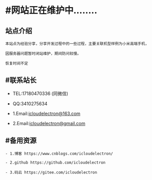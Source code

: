 # #网站正在维护中........

## 站点介绍
```
本站点为经验分享，分享开发过程中的一些过程，主要关联机型样例为小米高端手机，

因服务器问题暂时闭站维护，期间防问较慢。

恢复时间不定
```
## #联系站长

- TEL:17180470336 (同微信)
- QQ:3410275634

- 1.Email:icloudelectron@163.com
- 2.Email:icloudelectron@gmail.com


## #备用资源
```
- 1.博客 https://www.cnblogs.com/icloudelectron/

- 2.github https://github.com/icloudelectron

- 3.码云 https://gitee.com/icloudelectron


```


